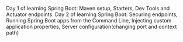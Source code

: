 Day 1 of learning Spring Boot: Maven setup, Starters, Dev Tools and Actuator endpoints.
Day 2 of learning Spring Boot: Securing endpoints, Running Spring Boot apps from the Command Line, Injecting custom application properties, Server configuration(changing port and context path)
